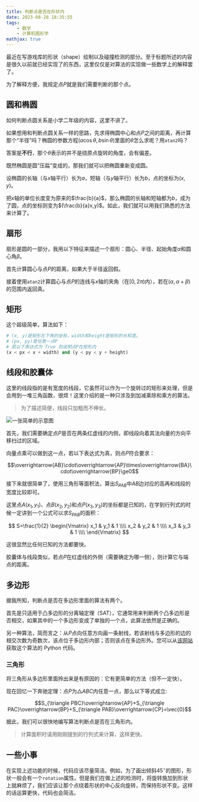 ```yaml
---
title: 判断点是否在形状内
date: 2023-08-28 18:35:55
tags:
    - 数学
    - 计算机图形学
mathjax: true
---
```


最近在写游戏库的形状（shape）绘制以及碰撞检测的部分。至于标题所述的内容是很久以前就已经实现了的东西，这里仅仅是对算法的实现做一些数学上的解释罢了。

为了解释方便，我规定点$P$就是我们需要判断的那个点。

## 圆和椭圆
如何判断点圆关系是小学二年级的内容，这里不讲了。

如果想用和判断点圆关系一样的思路，先求得椭圆中心和点$P$之间的距离，再计算那个“半径”吗？椭圆的参数方程$(a\cos\theta, b\sin\theta)$里面的$\theta$怎么求呢？用`atan2`吗？

答案是**不行**，那个$\theta$表示的并不是绕原点旋转的角度，会有偏差。

既然椭圆是圆“压扁”变成的，那我们就可以把椭圆重新变成圆。

设椭圆的长轴（与$x$轴平行）长为$a$，短轴（与$y$轴平行）长为$b$，点的坐标为$(x,y)$。

把$x$轴的单位长度变为原来的$\frac{b}{a}$，那么椭圆的长轴和短轴都为$b$，成为了圆，点的坐标则变为$(\frac{b}{a}x,y)$。如此，我们就可以用我们熟悉的方法来计算了。

## 扇形
扇形是圆的一部分，我用以下特征来描述一个扇形：圆心、半径、起始角度$\alpha$和圆心角$\beta$。

首先计算圆心与点$P$的距离，如果大于半径返回假。

接着使用`atan2`计算圆心与点$P$的连线与$x$轴的夹角（在$[0, 2\pi)$内），若在$(\alpha,\alpha+\beta)$的范围内返回真。

## 矩形
这个超级简单，算法如下：
```python
# (x, y)是矩形左下角的坐标，width和height是矩形的长和宽。
# (px, py)是任意一点P
# 若以下表达式为 True 则说明点P在矩形内
(x < px < x + width) and (y < py < y + height)
```

## 线段和胶囊体
这里的线段指的是有宽度的线段，它虽然可以作为一个旋转过的矩形来处理，但是会用到一堆三角函数，很烦！这里介绍的是一种只涉及到加减乘除和乘方的算法。
> 为了描述简便，线段只加粗而不伸长。

![一张简单的示意图](/images/point-in-segment.png)

首先，我们需要确定点$P$是否在两条红虚线的内侧，即线段向着其法向量的方向平移扫过的区域。

向量点乘可以做到这一点，若以下表达式为真，则点$P$符合要求：

$$\overrightarrow{AB}\cdot\overrightarrow{AP}\times\overrightarrow{BA}\cdot\overrightarrow{BP}\ge0$$

接下来就很简单了，使用三角形等面积法，算出$S_{PAB}$中$AB$边对应的高再和线段的宽度比较即可。

这里点$A(x_1,y_1)$、点$B(x_2,y_2)$和点$P(x_3,y_3)$的坐标都是已知的，在学到行列式的时候一定讲到一个公式可以求$S_{PAB}$的面积：

$$
S=\frac{1}{2}
\begin{Vmatrix}
    x_1 & y_1 & 1 \\\\
    x_2 & y_2 & 1 \\\\
    x_3 & y_3 & 1 \\\\
\end{Vmatrix}
$$

这很显然比任何已知的方法都要快。

胶囊体与线段类似，若点$P$在红虚线的外侧（需要确定为哪一侧），则计算它与端点的距离。

## 多边形
据我所知，判断点是否在多边形里面的算法有两个。

首先是只适用于凸多边形的分离轴定理（SAT），它通常用来判断两个凸多边形是否相交，如果其中的一个多边形变成了单独的一个点，此算法依然是正确的。

另一种算法，简而言之：从$P$点向任意方向画一条射线，若该射线与多边形的边的相交次数为奇数次，该点位于多边形内部；否则该点在多边形外。您可以从[该网站](https://www.algorithms-and-technologies.com/point_in_polygon/python)获取这个算法的 Python 代码。

### 三角形
将三角形从多边形里面拎出来是有原因的：它有更简单的方法（但不一定快）。

现在回忆一下奔驰定理：点$P$为$\triangle ABC$内任意一点，那么以下等式成立:

$$S_{\triangle PBC}\overrightarrow{AP}+S_{\triangle PAC}\overrightarrow{BP}+S_{\triangle PAB}\overrightarrow{CP}=\vec{0}$$

据此，我们可以很快地编写算法判断点是否在三角形内。
> 计算面积时请用刚刚提到的行列式来计算，这样更快。

## 一些小事
在实现上述功能的时候，代码应该尽量简洁。例如，为了画出倾斜$45^{\circ}$的图形，形状一般会有一个`rotation`属性。但是我们在做上述的检测时，将旋转施加到形状上就麻烦了，我们应该让那个点绕着形状的中心反向旋转，而保持形状不变。这样的话运算更快，代码也会简洁。

